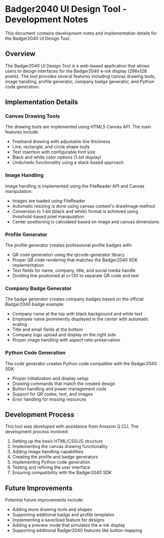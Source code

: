 # Badger2040 UI Design Tool - Development Notes

This document contains development notes and implementation details for the Badger2040 UI Design Tool.

## Overview

The Badger2040 UI Design Tool is a web-based application that allows users to design interfaces for the Badger2040 e-ink display (296x128 pixels). The tool provides several features including canvas drawing tools, image handling, profile generator, company badge generator, and Python code generation.

## Implementation Details

### Canvas Drawing Tools

The drawing tools are implemented using HTML5 Canvas API. The main features include:

- Freehand drawing with adjustable line thickness
- Line, rectangle, and circle shape tools
- Text insertion with configurable font size
- Black and white color options (1-bit display)
- Undo/redo functionality using a stack-based approach

### Image Handling

Image handling is implemented using the FileReader API and Canvas manipulation:

- Images are loaded using FileReader
- Automatic resizing is done using canvas context's drawImage method
- Conversion to 1-bit (black and white) format is achieved using threshold-based pixel manipulation
- Center positioning is calculated based on image and canvas dimensions

### Profile Generator

The profile generator creates professional profile badges with:

- QR code generation using the qrcode-generator library
- Proper QR code rendering that matches the Badger2040 SDK implementation
- Text fields for name, company, title, and social media handle
- Dividing line positioned at x=130 to separate QR code and text

### Company Badge Generator

The badge generator creates company badges based on the official Badger2040 badge example:

- Company name at the top with black background and white text
- Employee name prominently displayed in the center with automatic scaling
- Title and email fields at the bottom
- Company logo upload and display on the right side
- Proper image handling with aspect ratio preservation

### Python Code Generation

The code generator creates Python code compatible with the Badger2040 SDK:

- Proper initialization and display setup
- Drawing commands that match the created design
- Button handling and power management code
- Support for QR codes, text, and images
- Error handling for missing resources

## Development Process

This tool was developed with assistance from Amazon Q CLI. The development process involved:

1. Setting up the basic HTML/CSS/JS structure
2. Implementing the canvas drawing functionality
3. Adding image handling capabilities
4. Creating the profile and badge generators
5. Implementing Python code generation
6. Testing and refining the user interface
7. Ensuring compatibility with the Badger2040 SDK

## Future Improvements

Potential future improvements include:

- Adding more drawing tools and shapes
- Supporting additional badge and profile templates
- Implementing a save/load feature for designs
- Adding a preview mode that simulates the e-ink display
- Supporting additional Badger2040 features like button mapping
